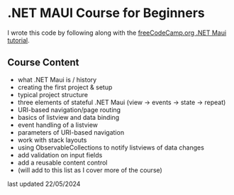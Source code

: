 ﻿# .NET MAUI Course for Beginners

I wrote this code by following along with the [freeCodeCamp.org .NET Maui tutorial](https://www.youtube.com/watch?v=n3tA3Ku65_8).

## Course Content
- what .NET Maui is / history
- creating the first project & setup
- typical project structure
- three elements of stateful .NET Maui (view -> events -> state -> repeat)
- URI-based navigation/page routing
- basics of listview and data binding
- event handling of a listview
- parameters of URI-based navigation
- work with stack layouts
- using ObservableCollections to notify listviews of data changes
- add validation on input fields
- add a reusable content control
- (will add to this list as I cover more of the course)

last updated 22/05/2024